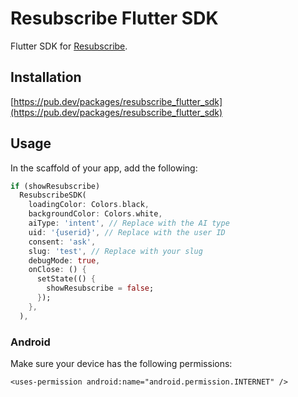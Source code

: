 # Resubscribe Flutter SDK

Flutter SDK for [Resubscribe](https://resubscribe.ai).

## Installation

[https://pub.dev/packages/resubscribe_flutter_sdk](https://pub.dev/packages/resubscribe_flutter_sdk)

## Usage

In the scaffold of your app, add the following:

```dart
if (showResubscribe)
  ResubscribeSDK(
    loadingColor: Colors.black,
    backgroundColor: Colors.white,
    aiType: 'intent', // Replace with the AI type
    uid: '{userid}', // Replace with the user ID
    consent: 'ask',
    slug: 'test', // Replace with your slug
    debugMode: true,
    onClose: () {
      setState(() {
        showResubscribe = false;
      });
    },
  ),
```

### Android

Make sure your device has the following permissions:

```
<uses-permission android:name="android.permission.INTERNET" />
```